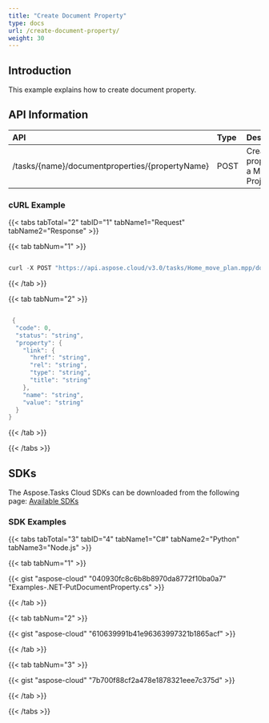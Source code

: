 ```yaml
---
title: "Create Document Property"
type: docs
url: /create-document-property/
weight: 30
---
```


## **Introduction**
This example explains how to create document property. 
## **API Information**

|**API**|**Type**|**Description**|**Resource Link**|
| :- | :- | :- | :- |
|/tasks/{name}/documentproperties/{propertyName}|POST|Create a property in a MS Project File|[PostDocumentProperty](https://apireference.aspose.cloud/tasks/#/TasksDocumentProperties/PostDocumentProperty)|

### **cURL Example**
{{< tabs tabTotal="2" tabID="1" tabName1="Request" tabName2="Response" >}}

{{< tab tabNum="1" >}}

```java

curl -X POST "https://api.aspose.cloud/v3.0/tasks/Home_move_plan.mpp/documentproperties/Title" -H "accept: application/json" -H "Content-Type: application/json" -H "x-aspose-client: Containerize.Swagger" -d "{ \"link\": { \"href\": \"string\", \"rel\": \"string\", \"type\": \"string\", \"title\": \"string\" }, \"name\": \"Title\", \"value\": \"New title value\"}"

```

{{< /tab >}}

{{< tab tabNum="2" >}}

```java

 {
  "code": 0,
  "status": "string",
  "property": {
    "link": {
      "href": "string",
      "rel": "string",
      "type": "string",
      "title": "string"
    },
    "name": "string",
    "value": "string"
  }
}

```

{{< /tab >}}

{{< /tabs >}}
## **SDKs**
The Aspose.Tasks Cloud SDKs can be downloaded from the following page: [Available SDKs](/tasks/available-sdks/)
### **SDK Examples**
{{< tabs tabTotal="3" tabID="4" tabName1="C#" tabName2="Python" tabName3="Node.js" >}}

{{< tab tabNum="1" >}}

{{< gist "aspose-cloud" "040930fc8c6b8b8970da8772f10ba0a7" "Examples-.NET-PutDocumentProperty.cs" >}}

{{< /tab >}}

{{< tab tabNum="2" >}}

{{< gist "aspose-cloud" "610639991b41e96363997321b1865acf" >}}

{{< /tab >}}

{{< tab tabNum="3" >}}

{{< gist "aspose-cloud" "7b700f88cf2a478e1878321eee7c375d" >}}

{{< /tab >}}

{{< /tabs >}}
